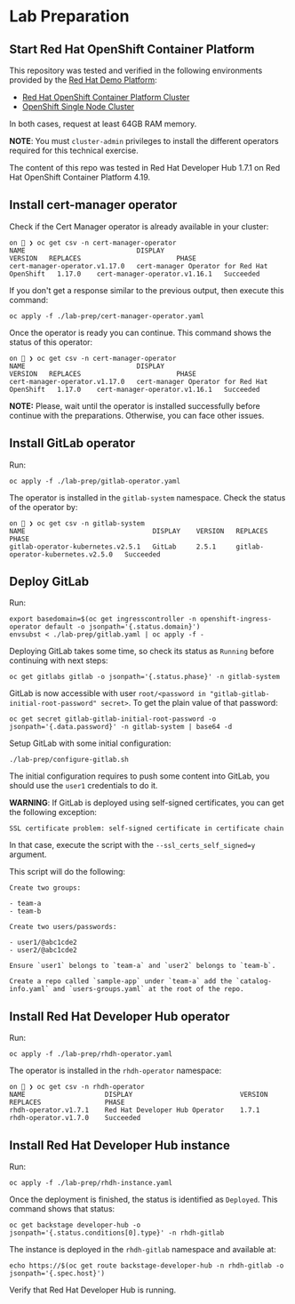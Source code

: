 # Lab Preparation

## Start Red Hat OpenShift Container Platform

This repository was tested and verified in the following environments provided by the [Red Hat Demo Platform](https://demo.redhat.com/):

* [Red Hat OpenShift Container Platform Cluster](https://demo.redhat.com/catalog?item=babylon-catalog-prod/sandboxes-gpte.ocp-wksp.prod)
* [OpenShift Single Node Cluster](https://demo.redhat.com/catalog?item=babylon-catalog-prod%2Fopenshift-cnv.ocpmulti-single-node-cnv.prod)

In both cases, request at least 64GB RAM memory.

**NOTE**: You must `cluster-admin` privileges to install the different operators required for this technical exercise.

The content of this repo was tested in Red Hat Developer Hub 1.7.1 on Red Hat OpenShift Container Platform 4.19.

## Install cert-manager operator

Check if the Cert Manager operator is already available in your cluster:

```shell
on 🎩 ❯ oc get csv -n cert-manager-operator
NAME                            DISPLAY                                       VERSION   REPLACES                        PHASE
cert-manager-operator.v1.17.0   cert-manager Operator for Red Hat OpenShift   1.17.0    cert-manager-operator.v1.16.1   Succeeded
```

If you don't get a response similar to the previous output, then execute this command:

```shell
oc apply -f ./lab-prep/cert-manager-operator.yaml
```

Once the operator is ready you can continue. This command shows the status of this operator:

```shell
on 🎩 ❯ oc get csv -n cert-manager-operator
NAME                            DISPLAY                                       VERSION   REPLACES                        PHASE
cert-manager-operator.v1.17.0   cert-manager Operator for Red Hat OpenShift   1.17.0    cert-manager-operator.v1.16.1   Succeeded
```

**NOTE:** Please, wait until the operator is installed successfully before continue with the preparations. Otherwise, you can face other issues.

## Install GitLab operator

Run:

```shell
oc apply -f ./lab-prep/gitlab-operator.yaml
```

The operator is installed in the `gitlab-system` namespace. Check the status of the operator by:

```shell
on 🎩 ❯ oc get csv -n gitlab-system
NAME                                DISPLAY    VERSION   REPLACES                            PHASE
gitlab-operator-kubernetes.v2.5.1   GitLab     2.5.1     gitlab-operator-kubernetes.v2.5.0   Succeeded
```

## Deploy GitLab

Run:

```shell
export basedomain=$(oc get ingresscontroller -n openshift-ingress-operator default -o jsonpath='{.status.domain}')
envsubst < ./lab-prep/gitlab.yaml | oc apply -f -
```

Deploying GitLab takes some time, so check its status as `Running` before continuing with next steps:

```shell
oc get gitlabs gitlab -o jsonpath='{.status.phase}' -n gitlab-system
```

GitLab is now accessible with user `root/<password in "gitlab-gitlab-initial-root-password" secret>`. To get the plain
value of that password:

```shell
oc get secret gitlab-gitlab-initial-root-password -o jsonpath='{.data.password}' -n gitlab-system | base64 -d
```

Setup GitLab with some initial configuration:

```shell
./lab-prep/configure-gitlab.sh
```

The initial configuration requires to push some content into GitLab, you should use the `user1` credentials to do it.

**WARNING**: If GitLab is deployed using self-signed certificates, you can get the following exception:

`SSL certificate problem: self-signed certificate in certificate chain`

In that case, execute the script with the `--ssl_certs_self_signed=y` argument.

This script will do the following:

```
Create two groups:

- team-a
- team-b

Create two users/passwords:

- user1/@abc1cde2
- user2/@abc1cde2

Ensure `user1` belongs to `team-a` and `user2` belongs to `team-b`.

Create a repo called `sample-app` under `team-a` add the `catalog-info.yaml` and `users-groups.yaml` at the root of the repo.
```

## Install Red Hat Developer Hub operator

Run:

```shell
oc apply -f ./lab-prep/rhdh-operator.yaml
```

The operator is installed in the `rhdh-operator` namespace:

```shell
on 🎩 ❯ oc get csv -n rhdh-operator
NAME                    DISPLAY                           VERSION   REPLACES                PHASE
rhdh-operator.v1.7.1    Red Hat Developer Hub Operator    1.7.1     rhdh-operator.v1.7.0    Succeeded
```

## Install Red Hat Developer Hub instance

Run:

```shell
oc apply -f ./lab-prep/rhdh-instance.yaml
```

Once the deployment is finished, the status is identified as `Deployed`. This command shows that status:

```shell
oc get backstage developer-hub -o jsonpath='{.status.conditions[0].type}' -n rhdh-gitlab
```

The instance is deployed in the `rhdh-gitlab` namespace and available at:

```shell
echo https://$(oc get route backstage-developer-hub -n rhdh-gitlab -o jsonpath='{.spec.host}')
```

Verify that Red Hat Developer Hub is running.

